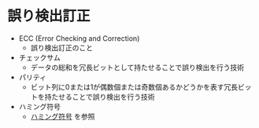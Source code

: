 # 誤り検出訂正

- ECC (Error Checking and Correction)
    - 誤り検出訂正のこと
- チェックサム
    - データの総和を冗長ビットとして持たせることで誤り検出を行う技術
- パリティ
    - ビット列に0または1が偶数個または奇数個あるかどうかを表す冗長ビットを持たせることで誤り検出を行う技術
- ハミング符号
    - [ハミング符号](./encoding/ハミング符号.md) を参照
